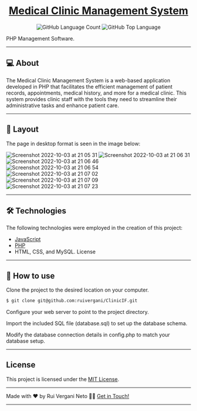 <p align="center">
  <h1 align="center"><a href="">Medical Clinic Management System</a></h1>
</p>

<p align="center" margin-top="25px" >
  <img alt="GitHub Language Count" src="https://img.shields.io/github/languages/count/ruivergani/ClinicIF" />

  <img alt="GitHub Top Language" src="https://img.shields.io/github/languages/top/ruivergani/ClinicIF" />
</p>

PHP Management Software.
___

## 💻 About

The Medical Clinic Management System is a web-based application developed in PHP that facilitates the efficient management of patient records, appointments, medical history, and more for a medical clinic. This system provides clinic staff with the tools they need to streamline their administrative tasks and enhance patient care.

___

## 🎨 Layout
The page in desktop format is seen in the image below:


![Screenshot 2022-10-03 at 21 05 31](https://user-images.githubusercontent.com/70537459/193669877-963729c9-744b-4485-9c25-5259efa401cc.png)
![Screenshot 2022-10-03 at 21 06 31](https://user-images.githubusercontent.com/70537459/193669907-dc2b95d2-ddf8-428a-bd2b-16b3ae89f4a0.png)
![Screenshot 2022-10-03 at 21 06 46](https://user-images.githubusercontent.com/70537459/193669926-6f52b4c8-738f-4035-82a7-af3712dc6087.png)
![Screenshot 2022-10-03 at 21 06 54](https://user-images.githubusercontent.com/70537459/193669944-32053ad6-8048-4ddc-9019-458bc0bcf40f.png)
![Screenshot 2022-10-03 at 21 07 02](https://user-images.githubusercontent.com/70537459/193669968-82bd66f8-ca4b-45b4-9896-f97061491ca0.png)
![Screenshot 2022-10-03 at 21 07 09](https://user-images.githubusercontent.com/70537459/193669999-a7499006-1be8-4d84-abe0-6a38a5969dd5.png)
![Screenshot 2022-10-03 at 21 07 23](https://user-images.githubusercontent.com/70537459/193670026-72c589f9-e9a7-4e4b-bd6d-523c85c13a76.png)

___

## 🛠 Technologies

The following technologies were employed in the creation of this project:


- [JavaScript](https://developer.mozilla.org/en-US/docs/Web/JavaScript)
- [PHP](https://www.php.net/)
- HTML, CSS, and MySQL.
License

___

## 🚀 How to use

Clone the project to the desired location on your computer.

```bash
$ git clone git@github.com:ruivergani/ClinicIF.git
```
Configure your web server to point to the project directory.

Import the included SQL file (database.sql) to set up the database schema.

Modify the database connection details in config.php to match your database setup.

___

## License

This project is licensed under the [MIT License](https://opensource.org/license/mit/).
___

Made with ❤️ by Rui Vergani Neto 👋🏽 [Get in Touch!](https://www.linkedin.com/in/ruivergani/)

---
